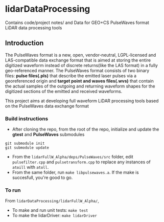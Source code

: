 # lidarDataProcessing
Contains code/project notes/ and Data for GEO+CS PulseWaves format LiDAR data processing tools

## Introduction

The PulseWaves format is a new, open, vendor-neutral, LGPL-licensed and LAS-compatible data exchange format that is aimed at storing the entire digitized waveform instead of discrete returns(like the LAS format) in a fully geo-referenced manner. The PulseWaves format consists of two binary files: **pulse files(.pls)** that describe the emitted laser pulses via a georeferenced origin and **target point and waves files(.wvs)** that contain the actual samples of the outgoing and returning waveform shapes for the digitized sections of the emitted and received waveforms. 

This project aims at developing full waveform LiDAR processing tools based on the PulseWaves data exchange format 

### Build instructions
* After cloning the repo, from the root of the repo, initialize and update the **gtest** and **PulseWaves** submodules
```
git submodule init
git submodule update
```
* From the `lidarFullW_Alpha/deps/PulseWaves/src` folder, edit `pulsefilter.cpp` and `pulsetransform.cpp` to replace any instances of `atoill` with `atoll`.
* From the same folder, run `make libpulsewaves.a`. If the make is succesfull, you're good to go. 

### To run
From `lidarDataProcessing/lidarFullW_Alpha/`,

* To make and run unit tests: `make test`
* To make the lidarDriver: `make lidarDriver`
